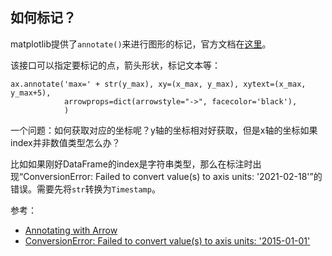 ## 如何标记？

matplotlib提供了`annotate()`来进行图形的标记，官方文档在[这里](https://matplotlib.org/stable/tutorials/text/annotations.html#id1)。

该接口可以指定要标记的点，箭头形状，标记文本等：

```
ax.annotate('max=' + str(y_max), xy=(x_max, y_max), xytext=(x_max, y_max+5),
            arrowprops=dict(arrowstyle="->", facecolor='black'),
            )
```

一个问题：如何获取对应的坐标呢？y轴的坐标相对好获取，但是x轴的坐标如果index并非数值类型怎么办？

比如如果刚好DataFrame的index是字符串类型，那么在标注时出现“ConversionError: Failed to convert value(s) to axis units: '2021-02-18'”的错误。需要先将`str`转换为`Timestamp`。


参考：

- [Annotating with Arrow](https://matplotlib.org/stable/tutorials/text/annotations.html#annotating-with-arrow)
- [ConversionError: Failed to convert value(s) to axis units: '2015-01-01'](https://stackoverflow.com/questions/71082435/conversionerror-failed-to-convert-values-to-axis-units-2015-01-01)



